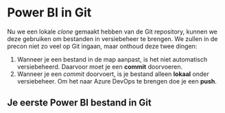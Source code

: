# Power BI in Git

Nu we een lokale *clone* gemaakt hebben van de Git repository, kunnen we deze gebruiken om bestanden in versiebeheer te brengen.
We zullen in de precon niet zo veel op Git ingaan, maar onthoud deze twee dingen:

1. Wanneer je een bestand in de map aanpast, is het niet automatisch versiebeheerd. Daarvoor moet je een **commit** doorvoeren.
2. Wanneer je een *commit* doorvoert, is je bestand alleen **lokaal** onder versiebeheer. Om het naar Azure DevOps te brengen doe je een **push**.

## Je eerste Power BI bestand in Git


